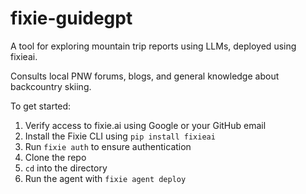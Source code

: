 # fixie-guidegpt
A tool for exploring mountain trip reports using LLMs, deployed using fixieai.

Consults local PNW forums, blogs, and general knowledge about backcountry skiing.

To get started:

1. Verify access to fixie.ai using Google or your GitHub email
2. Install the Fixie CLI using `pip install fixieai`
3. Run `fixie auth` to ensure authentication
4. Clone the repo
5. `cd` into the directory
6. Run the agent with `fixie agent deploy`